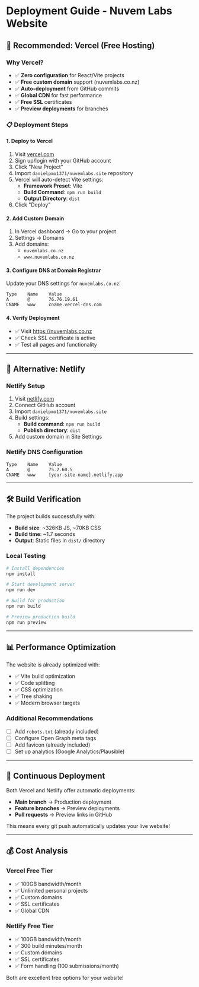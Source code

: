 # Deployment Guide - Nuvem Labs Website

## 🚀 Recommended: Vercel (Free Hosting)

### Why Vercel?
- ✅ **Zero configuration** for React/Vite projects
- ✅ **Free custom domain** support (nuvemlabs.co.nz)
- ✅ **Auto-deployment** from GitHub commits
- ✅ **Global CDN** for fast performance
- ✅ **Free SSL** certificates
- ✅ **Preview deployments** for branches

### 📋 Deployment Steps

#### 1. Deploy to Vercel
1. Visit [vercel.com](https://vercel.com)
2. Sign up/login with your GitHub account
3. Click "New Project"
4. Import `danielpmo1371/nuvemlabs.site` repository
5. Vercel will auto-detect Vite settings:
   - **Framework Preset**: Vite
   - **Build Command**: `npm run build`
   - **Output Directory**: `dist`
6. Click "Deploy"

#### 2. Add Custom Domain
1. In Vercel dashboard → Go to your project
2. Settings → Domains
3. Add domains:
   - `nuvemlabs.co.nz`
   - `www.nuvemlabs.co.nz`

#### 3. Configure DNS at Domain Registrar
Update your DNS settings for `nuvemlabs.co.nz`:

```
Type    Name    Value
A       @       76.76.19.61
CNAME   www     cname.vercel-dns.com
```

#### 4. Verify Deployment
- ✅ Visit https://nuvemlabs.co.nz
- ✅ Check SSL certificate is active
- ✅ Test all pages and functionality

---

## 🥈 Alternative: Netlify

### Netlify Setup
1. Visit [netlify.com](https://netlify.com)
2. Connect GitHub account
3. Import `danielpmo1371/nuvemlabs.site`
4. Build settings:
   - **Build command**: `npm run build`
   - **Publish directory**: `dist`
5. Add custom domain in Site Settings

### Netlify DNS Configuration
```
Type    Name    Value
A       @       75.2.60.5
CNAME   www     [your-site-name].netlify.app
```

---

## 🛠️ Build Verification

The project builds successfully with:
- **Build size**: ~326KB JS, ~70KB CSS
- **Build time**: ~1.7 seconds
- **Output**: Static files in `dist/` directory

### Local Testing
```bash
# Install dependencies
npm install

# Start development server
npm run dev

# Build for production
npm run build

# Preview production build
npm run preview
```

---

## 📊 Performance Optimization

The website is already optimized with:
- ✅ Vite build optimization
- ✅ Code splitting
- ✅ CSS optimization
- ✅ Tree shaking
- ✅ Modern browser targets

### Additional Recommendations
- [ ] Add `robots.txt` (already included)
- [ ] Configure Open Graph meta tags
- [ ] Add favicon (already included)
- [ ] Set up analytics (Google Analytics/Plausible)

---

## 🔄 Continuous Deployment

Both Vercel and Netlify offer automatic deployments:
- **Main branch** → Production deployment
- **Feature branches** → Preview deployments
- **Pull requests** → Preview links in GitHub

This means every git push automatically updates your live website!

---

## 💰 Cost Analysis

### Vercel Free Tier
- ✅ 100GB bandwidth/month
- ✅ Unlimited personal projects
- ✅ Custom domains
- ✅ SSL certificates
- ✅ Global CDN

### Netlify Free Tier  
- ✅ 100GB bandwidth/month
- ✅ 300 build minutes/month
- ✅ Custom domains
- ✅ SSL certificates
- ✅ Form handling (100 submissions/month)

Both are excellent free options for your website! 